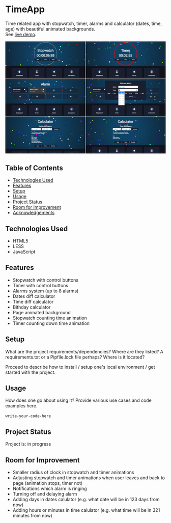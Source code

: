 # TimeApp
Time related app with stopwatch, timer, alarms and calculator (dates, time, age) with beautiful animated backgrounds.<br>
See [live demo](https://pas-artur.000webhostapp.com/TimeApp/).

![Example screenshot](screenshot.png)

## Table of Contents
* [Technologies Used](#technologies-used)
* [Features](#features)
* [Setup](#setup)
* [Usage](#usage)
* [Project Status](#project-status)
* [Room for Improvement](#room-for-improvement)
* [Acknowledgements](#acknowledgements)


## Technologies Used
- HTML5
- LESS
- JavaScript


## Features
- Stopwatch with control buttons
- Timer with control buttons
- Alarms system (up to 8 alarms)
- Dates diff calculator
- Time diff calculator
- Bithday calculator
- Page animated background
- Stopwatch counting time animation
- Timer counting down time animation


## Setup
What are the project requirements/dependencies? Where are they listed? A requirements.txt or a Pipfile.lock file perhaps? Where is it located?

Proceed to describe how to install / setup one's local environment / get started with the project.


## Usage
How does one go about using it?
Provide various use cases and code examples here.

`write-your-code-here`


## Project Status
Project is: in progress


## Room for Improvement
- Smaller radius of clock in stopwatch and timer animations
- Adjusting stopwatch and timer animations when user leaves and back to page (animation stops, timer not)
- Notifications which alarm is ringing
- Turning off and delaying alarm
- Adding days in dates calulator (e.g. what date will be in 123 days from now)
- Adding hours or minutes in time calulator (e.g. what time will be in 321 minutes from now)
